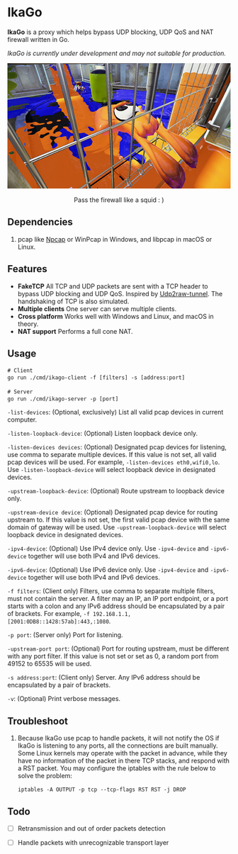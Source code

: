 # IkaGo

**IkaGo** is a proxy which helps bypass UDP blocking, UDP QoS and NAT firewall written in Go.

*IkaGo is currently under development and may not suitable for production.*

<p align="center">
  <img src="/assets/squid.jpg">
</p>
<p align="center">
  Pass the firewall like a squid : )
</p>

## Dependencies

1. pcap like [Npcap](http://www.npcap.org/) or WinPcap in Windows, and libpcap in macOS or Linux.

## Features

- **FakeTCP** All TCP and UDP packets are sent with a TCP header to bypass UDP blocking and UDP QoS. Inspired by [Udp2raw-tunnel](https://github.com/wangyu-/udp2raw-tunnel). The handshaking of TCP is also simulated.
- **Multiple clients** One server can serve multiple clients.
- **Cross platform** Works well with Windows and Linux, and macOS in theory.
- **NAT support** Performs a full cone NAT.

## Usage

```
# Client
go run ./cmd/ikago-client -f [filters] -s [address:port]

# Server
go run ./cmd/ikago-server -p [port]
```

`-list-devices`: (Optional, exclusively) List all valid pcap devices in current computer.

`-listen-loopback-device`: (Optional) Listen loopback device only.

`-listen-devices devices`: (Optional) Designated pcap devices for listening, use comma to separate multiple devices. If this value is not set, all valid pcap devices will be used. For example, `-listen-devices eth0,wifi0,lo`. Use `-listen-loopback-device` will select loopback device in designated devices.

`-upstream-loopback-device`: (Optional) Route upstream to loopback device only.

`-upstream-device device`: (Optional) Designated pcap device for routing upstream to. If this value is not set, the first valid pcap device with the same domain of gateway will be used. Use `-upstream-loopback-device` will select loopback device in designated devices.

`-ipv4-device`: (Optional) Use IPv4 device only. Use `-ipv4-device` and `-ipv6-device` together will use both IPv4 and IPv6 devices.

`-ipv6-device`: (Optional) Use IPv6 device only. Use `-ipv4-device` and `-ipv6-device` together will use both IPv4 and IPv6 devices.

`-f filters`: (Client only) Filters, use comma to separate multiple filters, must not contain the server. A filter may an IP, an IP port endpoint, or a port starts with a colon and any IPv6 address should be encapsulated by a pair of brackets. For example, `-f 192.168.1.1,[2001:0DB8::1428:57ab]:443,:1080`.

`-p port`: (Server only) Port for listening.

`-upstream-port port`: (Optional) Port for routing upstream, must be different with any port filter. If this value is not set or set as 0, a random port from 49152 to 65535 will be used.

`-s address:port`: (Client only) Server. Any IPv6 address should be encapsulated by a pair of brackets.

`-v`: (Optional) Print verbose messages.

## Troubleshoot

1. Because IkaGo use pcap to handle packets, it will not notify the OS if IkaGo is listening to any ports, all the connections are built manually. Some Linux kernels may operate with the packet in advance, while they have no information of the packet in there TCP stacks, and respond with a RST packet. You may configure the iptables with the rule below to solve the problem:
	```
	iptables -A OUTPUT -p tcp --tcp-flags RST RST -j DROP
	```

## Todo

- [ ] Retransmission and out of order packets detection
- [ ] Handle packets with unrecognizable transport layer

